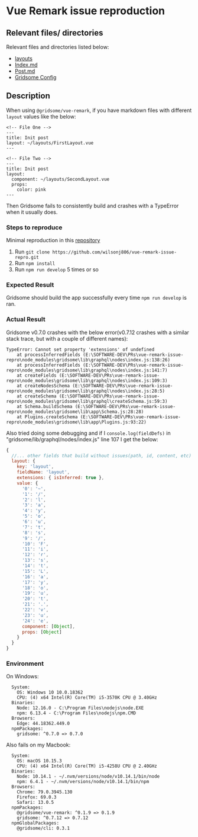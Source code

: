 # Vue Remark issue reproduction
## Relevant files/ directories
Relevant files and directories listed below:
- [layouts](./src/layouts)
- [Index.md](./post/index.md)
- [Post.md](./post/post.md)
- [Gridsome Config](./gridsome.config.js)

## Description
When using `@gridsome/vue-remark`, if you have markdown files with different `layout` values like the below:
```
<!-- File One -->
---
title: Init post
layout: ~/layouts/FirstLayout.vue
---

<!-- File Two -->
---
title: Init post
layout:
  component: ~/layouts/SecondLayout.vue
  props:
    color: pink
---
```
Then Gridsome fails to consistently build and crashes with a TypeError when it usually does.

### Steps to reproduce
Minimal reproduction in this [repository](https://github.com/wilsonj806/vue-remark-issue-repro)

1) Run `git clone https://github.com/wilsonj806/vue-remark-issue-repro.git`
2) Run `npm install`
3) Run `npm run develop` 5 times or so

### Expected Result
Gridsome should build the app successfully every time `npm run develop` is ran.

### Actual Result
Gridsome v0.7.0 crashes with the below error(v0.7.12 crashes with a similar stack trace, but with a couple of different names):
```
TypeError: Cannot set property 'extensions' of undefined
    at processInferredFields (E:\SOFTWARE-DEV\PRs\vue-remark-issue-repro\node_modules\gridsome\lib\graphql\nodes\index.js:138:26)
    at processInferredFields (E:\SOFTWARE-DEV\PRs\vue-remark-issue-repro\node_modules\gridsome\lib\graphql\nodes\index.js:141:7)
    at createFields (E:\SOFTWARE-DEV\PRs\vue-remark-issue-repro\node_modules\gridsome\lib\graphql\nodes\index.js:109:3)
    at createNodesSchema (E:\SOFTWARE-DEV\PRs\vue-remark-issue-repro\node_modules\gridsome\lib\graphql\nodes\index.js:28:5)
    at createSchema (E:\SOFTWARE-DEV\PRs\vue-remark-issue-repro\node_modules\gridsome\lib\graphql\createSchema.js:59:3)
    at Schema.buildSchema (E:\SOFTWARE-DEV\PRs\vue-remark-issue-repro\node_modules\gridsome\lib\app\Schema.js:28:28)
    at Plugins.createSchema (E:\SOFTWARE-DEV\PRs\vue-remark-issue-repro\node_modules\gridsome\lib\app\Plugins.js:93:22)
```

Also tried doing some debugging and if I `console.log(fieldDefs)` in "gridsome/lib/graphql/nodes/index.js" line 107 I get the below:
```js
{
  //... other fields that build without issues(path, id, content, etc)
  layout: {
    key: 'layout',
    fieldName: 'layout',
    extensions: { isInferred: true },
    value: {
      '0': '~',
      '1': '/',
      '2': 'l',
      '3': 'a',
      '4': 'y',
      '5': 'o',
      '6': 'u',
      '7': 't',
      '8': 's',
      '9': '/',
      '10': 'F',
      '11': 'i',
      '12': 'r',
      '13': 's',
      '14': 't',
      '15': 'L',
      '16': 'a',
      '17': 'y',
      '18': 'o',
      '19': 'u',
      '20': 't',
      '21': '.',
      '22': 'v',
      '23': 'u',
      '24': 'e',
      component: [Object],
      props: [Object]
    }
  }
}
```
### Environment
On Windows:
```
  System:
    OS: Windows 10 10.0.18362
    CPU: (4) x64 Intel(R) Core(TM) i5-3570K CPU @ 3.40GHz
  Binaries:
    Node: 12.16.0 - C:\Program Files\nodejs\node.EXE
    npm: 6.13.4 - C:\Program Files\nodejs\npm.CMD
  Browsers:
    Edge: 44.18362.449.0
  npmPackages:
    gridsome: ^0.7.0 => 0.7.0
```

Also fails on my Macbook:
```
  System:
    OS: macOS 10.15.3
    CPU: (4) x64 Intel(R) Core(TM) i5-4258U CPU @ 2.40GHz
  Binaries:
    Node: 10.14.1 - ~/.nvm/versions/node/v10.14.1/bin/node
    npm: 6.4.1 - ~/.nvm/versions/node/v10.14.1/bin/npm
  Browsers:
    Chrome: 79.0.3945.130
    Firefox: 69.0.3
    Safari: 13.0.5
  npmPackages:
    @gridsome/vue-remark: ^0.1.9 => 0.1.9
    gridsome: ^0.7.12 => 0.7.12
  npmGlobalPackages:
    @gridsome/cli: 0.3.1
```